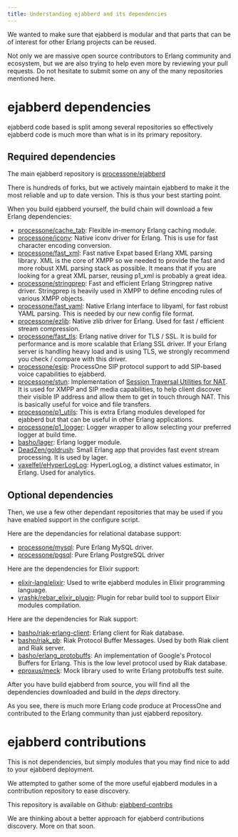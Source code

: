 ```yaml
---
title: Understanding ejabberd and its dependencies
---
```


We wanted to make sure that ejabberd is modular and that parts that
can be of interest for other Erlang projects can be reused.

Not only we are massive open source contributors to Erlang community
and ecosystem, but we are also trying to help even more by reviewing
your pull requests. Do not hesitate to submit some on any of the many
repositories mentioned here.

# ejabberd dependencies

ejabberd code based is split among several repositories so effectively
ejabberd code is much more than what is in its primary repository.

## Required dependencies

The main ejabberd repository is
[processone/ejabberd](https://github.com/processone/ejabberd)

There is hundreds of forks, but we actively maintain ejabberd to make
it the most reliable and up to date version. This is thus your best
starting point.

When you build ejabberd yourself, the build chain will download a few
Erlang dependencies:

* [processone/cache_tab](https://github.com/processone/cache_tab):
  Flexible in-memory Erlang caching module.
* [processone/iconv](https://github.com/processone/iconv): Native
  iconv driver for Erlang. This is use for fast character encoding
  conversion.
* [processone/fast_xml](https://github.com/processone/fast_xml):
  Fast native Expat based Erlang XML parsing library. XML is the
  core of XMPP so we needed to provide the fast and more robust XML
  parsing stack as possible. It means that if you are looking for a
  great XML parser, reusing p1_xml is probably a great idea.
* [processone/stringprep](https://github.com/processone/stringprep):
  Fast and efficient Erlang Stringprep native driver. Stringprep is
  heavily used in XMPP to define encoding rules of various XMPP
  objects.
* [processone/fast_yaml](https://github.com/processone/fast_yaml):
  Native Erlang interface to libyaml, for fast robust YAML parsing.
  This is needed by our new config file format.
* [processone/ezlib](https://github.com/processone/ezlib):
  Native zlib driver for Erlang. Used for fast / efficient stream
  compression.
* [processone/fast_tls](https://github.com/processone/fast_tls):
  Erlang native driver for TLS / SSL. It is build for performance
  and is more scalable that Erlang SSL driver. If your Erlang server
  is handling heavy load and is using TLS, we strongly recommend you
  check / compare with this driver.
* [processone/esip](https://github.com/processone/esip):
  ProcessOne SIP protocol support to add SIP-based voice capabilities
  to ejabberd.
* [processone/stun](https://github.com/processone/stun):
  Implementation of
  [Session Traversal Utilities for NAT](http://en.wikipedia.org/wiki/STUN). It
  is used for XMPP and SIP media capabilities, to help client discover
  their visible IP address and allow them to get in touch through
  NAT. This is basically useful for voice and file transfers.
* [processone/p1_utils](https://github.com/processone/p1_utils):
  This is extra Erlang modules developed for ejabberd but that can
  be useful in other Erlang applications.
* [processone/p1_logger](https://github.com/processone/p1_logger):
  Logger wrapper to allow selecting your preferred logger at build
  time.
* [basho/lager](https://github.com/basho/lager): Erlang logger module.
* [DeadZen/goldrush](https://github.com/DeadZen/goldrush): Small
  Erlang app that provides fast event stream processing. It is used by
  lager.
* [vaxelfel/eHyperLogLog](https://github.com/vaxelfel/eHyperLogLog):
  HyperLogLog, a distinct values estimator, in Erlang. Used for
  analytics.

## Optional dependencies

Then, we use a few other dependant repositories that may be used if you
have enabled support in the configure script.

Here are the dependancies for relational database support:

* [processone/mysql](https://github.com/processone/mysql): Pure Erlang
  MySQL driver.
* [processone/pgsql](https://github.com/processone/pgsql): Pure Erlang
  PostgreSQL driver

Here are the dependencies for Elixir support:

* [elixir-lang/elixir](https://github.com/elixir-lang/elixir): Used to
  write ejabberd modules in Elixir programming language.
* [yrashk/rebar_elixir_plugin](https://github.com/yrashk/rebar_elixir_plugin):
  Plugin for rebar build tool to support Elixir modules compilation.

Here are the dependencies for Riak support:

* [basho/riak-erlang-client](https://github.com/basho/riak-erlang-client):
  Erlang client for Riak database.
* [basho/riak_pb](https://github.com/basho/riak_pb): Riak Protocol
  Buffer Messages. Used by both Riak client and Riak server.
* [basho/erlang_protobuffs](https://github.com/basho/erlang_protobuffs):
  An implementation of Google's Protocol Buffers for Erlang. This is
  the low level protocol used by Riak database.
* [eproxus/meck](https://github.com/eproxus/meck): Mock library used
  to write Erlang protobuffs test suite.

After you have build ejabberd from source, you will find all the
dependencies downloaded and build in the _deps_ directory.

As you see, there is much more Erlang code produce at ProcessOne and
contributed to the Erlang community than just ejabberd repository.

# ejabberd contributions

This is not dependencies, but simply modules that you may find nice to
add to your ejabberd deployment.

We attempted to gather some of the more useful ejabberd modules in a
contribution repository to ease discovery.

This repository is available on Github:
[ejabberd-contribs](https://github.com/processone/ejabberd-contrib)

We are thinking about a better approach for ejabberd contributions
discovery. More on that soon.
